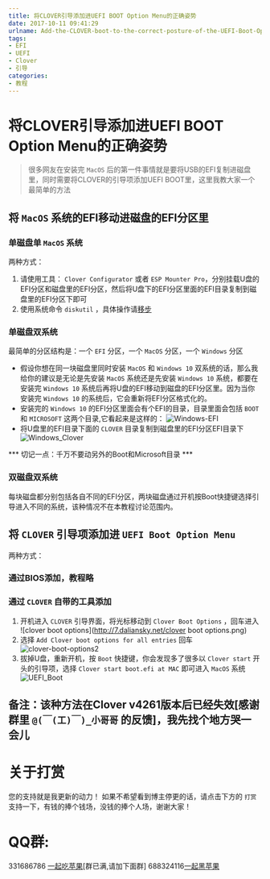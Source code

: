 ```yaml
---
title: 将CLOVER引导添加进UEFI BOOT Option Menu的正确姿势
date: 2017-10-11 09:41:29
urlname: Add-the-CLOVER-boot-to-the-correct-posture-of-the-UEFI-Boot-Option-Menu
tags:
- EFI
- UEFI
- Clover
- 引导
categories:
- 教程
---
```


# 将CLOVER引导添加进UEFI BOOT Option Menu的正确姿势
> 很多网友在安装完 `MacOS` 后的第一件事情就是要将USB的EFI复制进磁盘里，同时需要将CLOVER的引导项添加UEFI BOOT里，这里我教大家一个最简单的方法

## 将 `MacOS` 系统的EFI移动进磁盘的EFI分区里
### 单磁盘单 `MacOS` 系统
两种方式：

1. 请使用工具： `Clover Configurator` 或者 `ESP Mounter Pro`，分别挂载U盘的EFI分区和磁盘里的EFI分区，然后将U盘下的EFI分区里面的EFI目录复制到磁盘里的EFI分区下即可
2. 使用系统命令 `diskutil` ，具体操作请[移步](https://blog.daliansky.net/Mac-frequently-used-to-the-command---continuous-update.html)

### 单磁盘双系统
最简单的分区结构是：一个 `EFI` 分区，一个 `MacOS` 分区，一个 `Windows` 分区

* 假设你想在同一块磁盘里同时安装 `MacOS` 和 `Windows 10` 双系统的话，那么我给你的建议是无论是先安装 `MacOS` 系统还是先安装 `Windows 10` 系统，都要在安装完 `Windows 10` 系统后再将U盘的EFI移动到磁盘的EFI分区里。因为当你安装完 `Windows 10` 的系统后，它会重新将EFI分区格式化的。
* 安装完的 `Windows 10` 的EFI分区里面会有个EFI的目录，目录里面会包括 `BOOT` 和 `MICROSOFT` 这两个目录,它看起来是这样的：
![Windows-EFI](http://7.daliansky.net/Windows-EFI.png)
* 将U盘里的EFI目录下面的 `CLOVER` 目录复制到磁盘里的EFI分区EFI目录下
![Windows_Clover](http://7.daliansky.net/Windows_Clover.png)

*** 切记一点：千万不要动另外的Boot和Microsoft目录 ***

### 双磁盘双系统
每块磁盘都分别包括各自不同的EFI分区，两块磁盘通过开机按Boot快捷键选择引导进入不同的系统，该种情况不在本教程讨论范围内。

## 将 `CLOVER` 引导项添加进 `UEFI Boot Option Menu`
两种方式：
### 通过BIOS添加，教程略

### 通过 `CLOVER` 自带的工具添加
1. 开机进入 `CLOVER` 引导界面，将光标移动到 `Clover Boot Options` ，回车进入
![clover boot options](http://7.daliansky.net/clover boot options.png)
2. 选择 `Add Clover boot options for all entries` 回车
![clover-boot-options2](http://7.daliansky.net/clover-boot-options2.png)
3. 拔掉U盘，重新开机，按 `Boot` 快捷键，你会发现多了很多以 `Clover start` 开头的引导项，选择 `Clover start boot.efi at MAC` 即可进入 `MacOS` 系统
![UEFI_Boot](http://7.daliansky.net/UEFI_Boot.jpg)

## 备注：该种方法在Clover v4261版本后已经失效[感谢群里 `@(￣(工)￣)_小哥哥` 的反馈]，我先找个地方哭一会儿

# 关于打赏
您的支持就是我更新的动力！
如果不希望看到博主停更的话，请点击下方的 `打赏` 支持一下，有钱的捧个钱场，没钱的捧个人场，谢谢大家！

# QQ群:
331686786 [一起吃苹果](http://shang.qq.com/wpa/qunwpa?idkey=db511a29e856f37cbb871108ffa77a6e79dde47e491b8f2c8d8fe4d3c310de91)[群已满,请加下面群]
688324116[一起黑苹果](https://shang.qq.com/wpa/qunwpa?idkey=6bf69a6f4b983dce94ab42e439f02195dfd19a1601522c10ad41f4df97e0da82)


